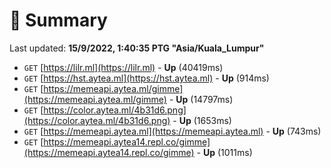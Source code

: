 # 📖 Summary
Last updated: **15/9/2022, 1:40:35 PTG "Asia/Kuala_Lumpur"**

- `GET` [https://lilr.ml](https://lilr.ml) - **Up** (40419ms)
- `GET` [https://hst.aytea.ml](https://hst.aytea.ml) - **Up** (914ms)
- `GET` [https://memeapi.aytea.ml/gimme](https://memeapi.aytea.ml/gimme) - **Up** (14797ms)
- `GET` [https://color.aytea.ml/4b31d6.png](https://color.aytea.ml/4b31d6.png) - **Up** (1653ms)
- `GET` [https://memeapi.aytea.ml](https://memeapi.aytea.ml) - **Up** (743ms)
- `GET` [https://memeapi.aytea14.repl.co/gimme](https://memeapi.aytea14.repl.co/gimme) - **Up** (1011ms)
